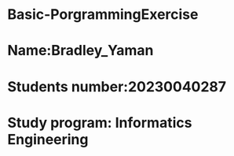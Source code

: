 # Basic-PorgrammingExercise
# Name:Bradley_Yaman
# Students number:20230040287
# Study program: Informatics Engineering 
